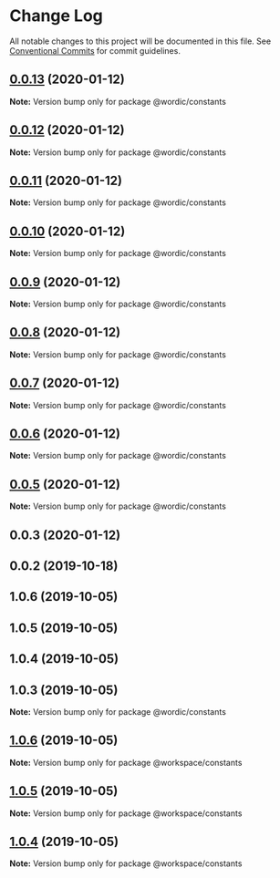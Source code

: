 # Change Log

All notable changes to this project will be documented in this file.
See [Conventional Commits](https://conventionalcommits.org) for commit guidelines.

## [0.0.13](https://github.com/shakogegia/wordic/compare/@wordic/constants@0.0.12...@wordic/constants@0.0.13) (2020-01-12)

**Note:** Version bump only for package @wordic/constants

## [0.0.12](https://github.com/shakogegia/wordic/compare/@wordic/constants@0.0.10...@wordic/constants@0.0.12) (2020-01-12)

**Note:** Version bump only for package @wordic/constants

## [0.0.11](https://github.com/shakogegia/wordic/compare/@wordic/constants@0.0.10...@wordic/constants@0.0.11) (2020-01-12)

**Note:** Version bump only for package @wordic/constants

## [0.0.10](https://github.com/shakogegia/wordic/compare/@wordic/constants@0.0.9...@wordic/constants@0.0.10) (2020-01-12)

**Note:** Version bump only for package @wordic/constants

## [0.0.9](https://github.com/shakogegia/wordic/compare/@wordic/constants@0.0.8...@wordic/constants@0.0.9) (2020-01-12)

**Note:** Version bump only for package @wordic/constants

## [0.0.8](https://github.com/shakogegia/wordic/compare/@wordic/constants@0.0.7...@wordic/constants@0.0.8) (2020-01-12)

**Note:** Version bump only for package @wordic/constants

## [0.0.7](https://github.com/shakogegia/wordic/compare/@wordic/constants@0.0.6...@wordic/constants@0.0.7) (2020-01-12)

**Note:** Version bump only for package @wordic/constants

## [0.0.6](https://github.com/shakogegia/wordic/compare/@wordic/constants@0.0.5...@wordic/constants@0.0.6) (2020-01-12)

**Note:** Version bump only for package @wordic/constants

## [0.0.5](https://github.com/shakogegia/wordic/compare/@wordic/constants@0.0.4...@wordic/constants@0.0.5) (2020-01-12)

**Note:** Version bump only for package @wordic/constants

## 0.0.3 (2020-01-12)

## 0.0.2 (2019-10-18)

## 1.0.6 (2019-10-05)

## 1.0.5 (2019-10-05)

## 1.0.4 (2019-10-05)

## 1.0.3 (2019-10-05)

**Note:** Version bump only for package @wordic/constants

## [1.0.6](https://github.com/shakogegia/mern-monorepo-boilerplate/compare/v1.0.5...v1.0.6) (2019-10-05)

**Note:** Version bump only for package @workspace/constants

## [1.0.5](https://github.com/shakogegia/mern-monorepo-boilerplate/compare/v1.0.4...v1.0.5) (2019-10-05)

**Note:** Version bump only for package @workspace/constants

## [1.0.4](https://github.com/shakogegia/mern-monorepo-boilerplate/compare/v1.0.3...v1.0.4) (2019-10-05)

**Note:** Version bump only for package @workspace/constants
